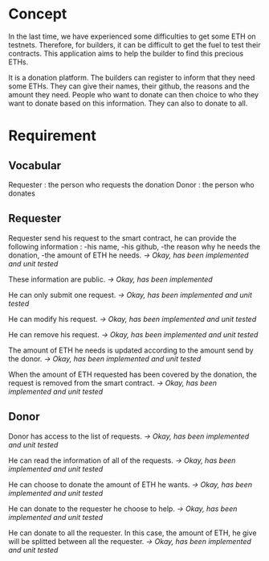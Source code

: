 # Concept

In the last time, we have experienced some difficulties to get some ETH on testnets. Therefore, for builders, it can be difficult to get the fuel to test their contracts. This application aims to help the builder to find this precious ETHs.

It is a donation platform. The builders can register to inform that they need some ETHs. They can give their names, their github, the reasons and the amount they need.
People who want to donate can then choice to who they want to donate based on this information. They can also to donate to all.

# Requirement

## Vocabular

Requester : the person who requests the donation
Donor : the person who donates

## Requester

Requester send his request to the smart contract, he can provide the following information :
-his name,
-his github,
-the reason why he needs the donation,
-the amount of ETH he needs.
*-> Okay, has been implemented and unit tested*

These information are public.
*-> Okay, has been implemented*

He can only submit one request.
*-> Okay, has been implemented and unit tested*

He can modify his request.
*-> Okay, has been implemented and unit tested*

He can remove his request.
*-> Okay, has been implemented and unit tested*

The amount of ETH he needs is updated according to the amount send by the donor.
*-> Okay, has been implemented and unit tested*

When the amount of ETH requested has been covered by the donation, the request is removed from the smart contract.
*-> Okay, has been implemented and unit tested*

## Donor

Donor has access to the list of requests.
*-> Okay, has been implemented and unit tested*

He can read the information of all of the requests.
*-> Okay, has been implemented and unit tested*

He can choose to donate the amount of ETH he wants.
*-> Okay, has been implemented and unit tested*

He can donate to the requester he choose to help.
*-> Okay, has been implemented and unit tested*

He can donate to all the requester. In this case, the amount of ETH, he give will be splitted between all the requester.
*-> Okay, has been implemented and unit tested*




